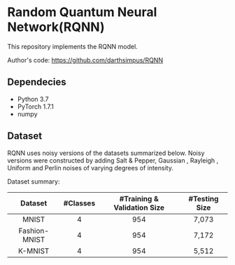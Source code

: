 # Random Quantum Neural Network(RQNN)
This repository implements the RQNN model.

Author's code: https://github.com/darthsimpus/RQNN

## Dependecies
- Python 3.7
- PyTorch 1.7.1
- numpy

## Dataset

RQNN uses noisy versions of the datasets summarized below. Noisy versions were constructed by adding Salt & Pepper, Gaussian , Rayleigh , Uniform and Perlin noises of varying degrees of intensity.

Dataset summary:

| Dataset | #Classes | #Training & Validation Size  | #Testing Size  |
| :-: | :-: | :-: | :-: |
| MNIST | 4 | 954 | 7,073 |
| Fashion-MNIST | 4 | 954 | 7,172 |
| K-MNIST | 4 | 954 | 5,512 |

